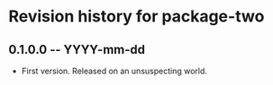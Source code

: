 # Revision history for package-two

## 0.1.0.0 -- YYYY-mm-dd

* First version. Released on an unsuspecting world.
